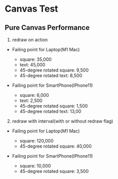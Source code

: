# Canvas Test

## Pure Canvas Performance

1. redraw on action

- Failing point for Laptop(M1 Mac)
    - square: 35,000
    - text: 45,000
    - 45-degree rotated square: 9,500
    - 45-degree rotated text: 8,500

- Failing point for SmartPhone(IPhone11)
    - square: 6,000
    - text: 2,500
    - 45-degree rotated square: 1,500
    - 45-degree rotated text: 13,00

2. redraw with interval(with or without redraw flag)

- Failing point for Laptop(M1 Mac)
    - square: 120,000
    - 45-degree rotated square: 40,000

- Failing point for SmartPhone(IPhone11)
    - square: 10,000
    - 45-degree rotated square: 3,500